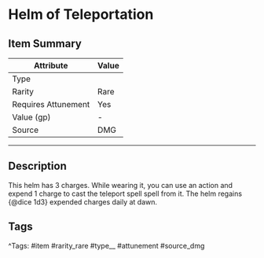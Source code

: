 # Helm of Teleportation

## Item Summary

| Attribute            | Value                        |
|----------------------|------------------------------|
| Type                 |   |
| Rarity               | Rare             |
| Requires Attunement  | Yes                |
| Value (gp)           | -    |
| Source               | DMG |

---

## Description

This helm has 3 charges. While wearing it, you can use an action and expend 1 charge to cast the teleport spell spell from it. The helm regains {@dice 1d3} expended charges daily at dawn.

## Tags

^Tags: #item #rarity_rare #type__ #attunement #source_dmg